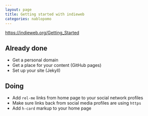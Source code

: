 ```yaml
---
layout: page
title: Getting started with indieweb
categories: nablopomo
---
```


https://indieweb.org/Getting_Started

## Already done
- Get a personal domain
- Get a place for your content (GitHub pages)
- Set up your site (Jekyll)

## Doing
- Add `rel-me` links from home page to your social network profiles
- Make sure links back from social media profiles are using `https`
- Add `h-card` markup to your home page
